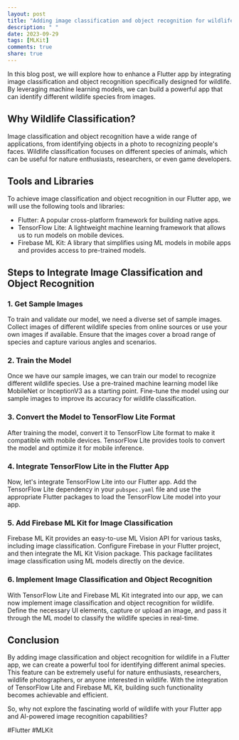 ```yaml
---
layout: post
title: "Adding image classification and object recognition for wildlife in a Flutter app"
description: " "
date: 2023-09-29
tags: [MLKit]
comments: true
share: true
---
```


In this blog post, we will explore how to enhance a Flutter app by integrating image classification and object recognition specifically designed for wildlife. By leveraging machine learning models, we can build a powerful app that can identify different wildlife species from images.

## Why Wildlife Classification?

Image classification and object recognition have a wide range of applications, from identifying objects in a photo to recognizing people's faces. Wildlife classification focuses on different species of animals, which can be useful for nature enthusiasts, researchers, or even game developers.

## Tools and Libraries

To achieve image classification and object recognition in our Flutter app, we will use the following tools and libraries:

- Flutter: A popular cross-platform framework for building native apps.
- TensorFlow Lite: A lightweight machine learning framework that allows us to run models on mobile devices.
- Firebase ML Kit: A library that simplifies using ML models in mobile apps and provides access to pre-trained models.

## Steps to Integrate Image Classification and Object Recognition

### 1. Get Sample Images

To train and validate our model, we need a diverse set of sample images. Collect images of different wildlife species from online sources or use your own images if available. Ensure that the images cover a broad range of species and capture various angles and scenarios.

### 2. Train the Model

Once we have our sample images, we can train our model to recognize different wildlife species. Use a pre-trained machine learning model like MobileNet or InceptionV3 as a starting point. Fine-tune the model using our sample images to improve its accuracy for wildlife classification.

### 3. Convert the Model to TensorFlow Lite Format

After training the model, convert it to TensorFlow Lite format to make it compatible with mobile devices. TensorFlow Lite provides tools to convert the model and optimize it for mobile inference.

### 4. Integrate TensorFlow Lite in the Flutter App

Now, let's integrate TensorFlow Lite into our Flutter app. Add the TensorFlow Lite dependency in your `pubspec.yaml` file and use the appropriate Flutter packages to load the TensorFlow Lite model into your app.

### 5. Add Firebase ML Kit for Image Classification

Firebase ML Kit provides an easy-to-use ML Vision API for various tasks, including image classification. Configure Firebase in your Flutter project, and then integrate the ML Kit Vision package. This package facilitates image classification using ML models directly on the device.

### 6. Implement Image Classification and Object Recognition

With TensorFlow Lite and Firebase ML Kit integrated into our app, we can now implement image classification and object recognition for wildlife. Define the necessary UI elements, capture or upload an image, and pass it through the ML model to classify the wildlife species in real-time.

## Conclusion

By adding image classification and object recognition for wildlife in a Flutter app, we can create a powerful tool for identifying different animal species. This feature can be extremely useful for nature enthusiasts, researchers, wildlife photographers, or anyone interested in wildlife. With the integration of TensorFlow Lite and Firebase ML Kit, building such functionality becomes achievable and efficient.

So, why not explore the fascinating world of wildlife with your Flutter app and AI-powered image recognition capabilities?

#Flutter #MLKit